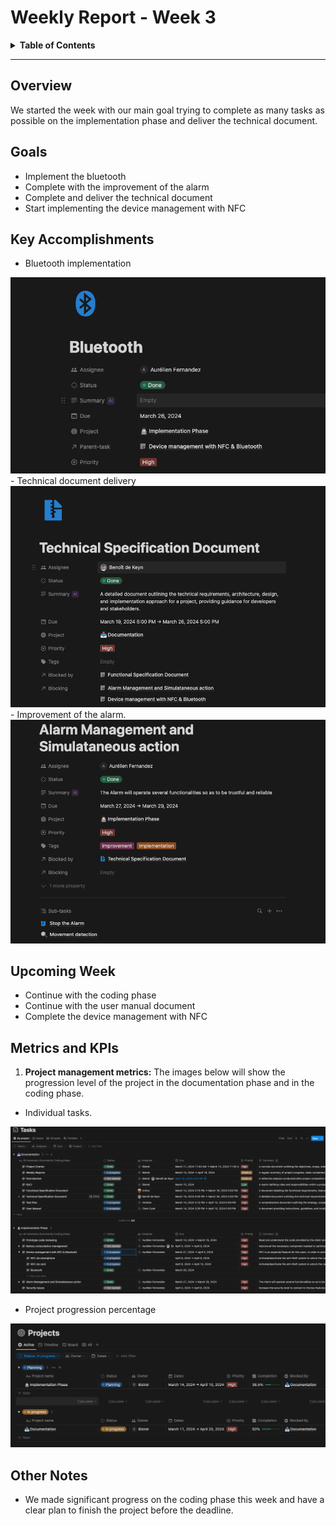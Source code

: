# Weekly Report - Week 3

<details>
<summary><b>Table of Contents</b></summary>

1. [Overview](#overview)
2. [Goals](#goals)
3. [Key Accomplishments](#key-accomplishments)
4. [Upcoming Week](#upcoming-week)
5. [Meetings and Collaborations](#meetings-and-collaborations)
6. [Metrics and KPIs](#metrics-and-kpis)
7. [Other Notes](#other-notes)

</details>

------------
## Overview
We started the week with our main goal trying to complete as many tasks as possible on the implementation phase and deliver the technical document.

## Goals

- Implement the bluetooth
- Complete with the improvement of the alarm
- Complete and deliver the technical document
- Start implementing the device management with NFC


## Key Accomplishments

- Bluetooth implementation
<img src="images/Bluetooth_OK.png">
- Technical document delivery
<img src="images/Technical.png">
- Improvement of the alarm.
<img src="images/Alarm.png">

## Upcoming Week

- Continue with the coding phase
- Continue with the user manual document
- Complete the device management with NFC

## Metrics and KPIs

1. **Project management metrics:**
The images below will show the progression level of the project in the documentation phase and in the coding phase.
- Individual tasks.
<img src="images/Week3_Tasks.png">

- Project progression percentage
<img src="images/progression_Week3.png">


## Other Notes

- We made significant progress on the coding phase this week and have a clear plan to finish the project before the deadline.